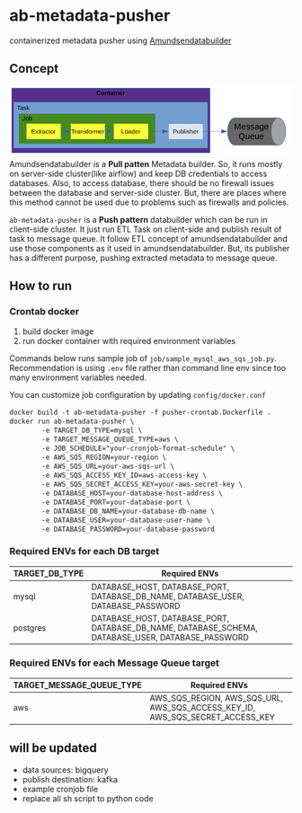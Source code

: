 # ab-metadata-pusher
containerized metadata pusher using [Amundsendatabuilder](https://github.com/amundsen-io/amundsendatabuilder)

## Concept

![components](docs/assets/metadata-pusher.png)
Amundsendatabuilder is a **Pull patten** Metadata builder. So, it runs mostly on server-side cluster(like airflow) and keep DB credentials to access databases. Also, to access database, there should be no firewall issues between the database and server-side cluster.
But, there are places where this method cannot be used due to problems such as firewalls and policies.

`ab-metadata-pusher` is a **Push pattern** databuilder which can be run in client-side cluster.
It just run ETL Task on client-side and publish result of task to message queue.
It follow ETL concept of amundsendatabuilder and use those components as it used in amundsendatabuilder. But, its publisher has a different purpose, pushing extracted metadata to message queue.

## How to run
### Crontab docker
1. build docker image
2. run docker container with required environment variables

Commands below runs sample job of `job/sample_mysql_aws_sqs_job.py`. Recommendation is  using `.env` file rather than command line env since too many environment variables needed.

You can customize job configuration by updating `config/docker.conf`

```
docker build -t ab-metadata-pusher -f pusher-crontab.Dockerfile .
docker run ab-metadata-pusher \
        -e TARGET_DB_TYPE=mysql \
        -e TARGET_MESSAGE_QUEUE_TYPE=aws \
        -e JOB_SCHEDULE="your-cronjob-format-schedule" \
        -e AWS_SQS_REGION=your-region \
        -e AWS_SQS_URL=your-aws-sqs-url \
        -e AWS_SQS_ACCESS_KEY_ID=aws-access-key \
        -e AWS_SQS_SECRET_ACCESS_KEY=your-aws-secret-key \
        -e DATABASE_HOST=your-database-host-address \
        -e DATABASE_PORT=your-database-port \
        -e DATABASE_DB_NAME=your-database-db-name \
        -e DATABASE_USER=your-database-user-name \
        -e DATABASE_PASSWORD=your-database-password
```
### Required ENVs for each DB target
| TARGET_DB_TYPE | Required ENVs |
|----------------|---------------|
|mysql| DATABASE_HOST, DATABASE_PORT, DATABASE_DB_NAME, DATABASE_USER, DATABASE_PASSWORD|
|postgres| DATABASE_HOST, DATABASE_PORT, DATABASE_DB_NAME, DATABASE_SCHEMA, DATABASE_USER, DATABASE_PASSWORD|

### Required ENVs for each Message Queue target
| TARGET_MESSAGE_QUEUE_TYPE | Required ENVs |
|---------------------------|---------------|
| aws | AWS_SQS_REGION, AWS_SQS_URL, AWS_SQS_ACCESS_KEY_ID, AWS_SQS_SECRET_ACCESS_KEY |



## will be updated
- data sources: bigquery
- publish destination: kafka
- example cronjob file
- replace all sh script to python code
